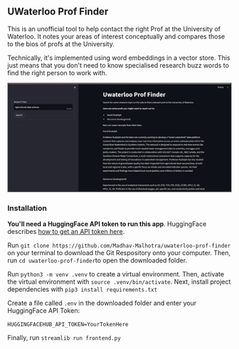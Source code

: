 ## UWaterloo Prof Finder

This is an unofficial tool to help contact the right Prof at the University of Waterloo. It notes your areas of interest conceptually and compares those to the bios of profs at the University.

Technically, it's implemented using word embeddings in a vector store. This just means that you don't need to know specialised research buzz words to find the right person to work with. 

![Preview of how the search interface looks](./preview.png)

### Installation
**You'll need a HuggingFace API token to run this app**. HuggingFace describes [how to get an API token here](https://huggingface.co/docs/api-inference/quicktour#get-your-api-token).

Run `git clone https://github.com/Madhav-Malhotra/uwaterloo-prof-finder` on your terminal to download the Git Respository onto your computer. Then, run `cd uwaterloo-prof-finder`to open the downloaded folder. 

Run `python3 -m venv .venv` to create a virtual environment. Then, activate the virtual environment with `source .venv/bin/activate`. Next, install project dependencies with `pip3 install requirements.txt`

Create a file called `.env` in the downloaded folder and enter your HuggingFace API Token: 
```.env
HUGGINGFACEHUB_API_TOKEN=YourTokenHere
```

Finally, run `streamlib run frontend.py`